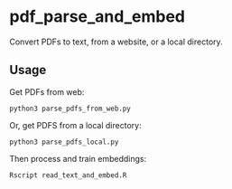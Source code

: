 # pdf_parse_and_embed

Convert PDFs to text, from a website, or a local directory.

## Usage

Get PDFs from web:

```
python3 parse_pdfs_from_web.py
```

Or, get PDFS from a local directory:

```
python3 parse_pdfs_local.py
```

Then process and train embeddings:

```
Rscript read_text_and_embed.R
```
